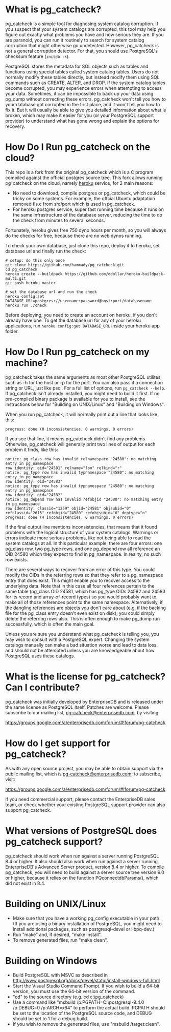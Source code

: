 What is pg_catcheck?
====================

pg_catcheck is a simple tool for diagnosing system catalog corruption.
If you suspect that your system catalogs are corrupted, this tool may
help you figure out exactly what problems you have and how serious they
are.  If you are paranoid, you can run it routinely to search for system
catalog corruption that might otherwise go undetected.  However, pg_catcheck
is not a general corruption detector.  For that, you should use PostgreSQL's
checksum feature (`initdb -k`).

PostgreSQL stores the metadata for SQL objects such as tables and functions
using special tables called system catalog tables.  Users do not normally
modify these tables directly, but instead modify them using SQL commands
such as CREATE, ALTER, and DROP.  If the system catalog tables become
corrupted, you may experience errors when attempting to access your data.
Sometimes, it can be impossible to back up your data using pg_dump without
correcting these errors.  pg_catcheck won't tell you how to your database
got corrupted in the first place, and it won't tell you how to fix it.
But it will usually be able to give you detailed information about what
is broken, which may make it easier for you (or your PostgreSQL support
provider) to understand what has gone wrong and explain the options for
recovery.

How Do I Run pg_catcheck on the cloud?
======================================
This repo is a fork from the original pg_catcheck which is a C program compiled against the official postgres source tree.
This fork allows running pg_catcheck on the cloud, namely [heroku](http://www.heroku.com) service, for 2 main reasons:

- No need to download, compile postgres or pg_catcheck, which could be tricky on some systems. For example,
the offcial Ubuntu adaptation removed fls.c from src/port which is used in pg_catcheck.
- For heroku postgres service, super fast running time because it runs on the same infrastructure of the database server, reducing the time to do the check from minutes to several seconds.

Fortunately, heroku gives free 750 dyno hours per month, so you will always do the checks for free, because there are no web dynos running.

To check your own database, just clone this repo, deploy it to heroku, set database url and finally run the check:

    # setup: do this only once
    git clone https://github.com/hammady/pg_catcheck.git
    cd pg_catcheck
    heroku create --buildpack https://github.com/ddollar/heroku-buildpack-multi.git
    git push heroku master
    
    # set the database url and run the check
    heroku config:set DATABASE_URL=postgres://username:password@host:port/databasename
    heroku run ./check

Before deploying, you need to create an account on heroku, if you don't already have one.
To get the database url for any of your heroku applications, run `heroku config:get DATABASE_URL` inside your heroku app folder.

How Do I Run pg_catcheck on my machine?
=======================================

pg_catcheck takes the same arguments as most other PostgreSQL utilites,
such as -h for the host or -p for the port.  You can also pass it a
connection string or URL, just like psql.  For a full list of options,
run `pg_catcheck --help`.  If pg_catcheck isn't already installed, you might
need to build it first.  If no pre-compiled binary package is available for
you to install, see the instructions below for "Building on UNIX/Linux" and
"Building on Windows".

When you run pg_catcheck, it will normally print out a line that looks like
this:

	progress: done (0 inconsistencies, 0 warnings, 0 errors)

If you see that line, it means pg_catcheck didn't find any problems.
Otherwise, pg_catcheck will generally print two lines of output for each
problem it finds, like this:

	notice: pg_class row has invalid relnamespace "24580": no matching entry in pg_namespace
	row identity: oid="24581" relname="foo" relkind="r"
	notice: pg_type row has invalid typnamespace "24580": no matching entry in pg_namespace
	row identity: oid="24583"
	notice: pg_type row has invalid typnamespace "24580": no matching entry in pg_namespace
	row identity: oid="24582"
	notice: pg_depend row has invalid refobjid "24580": no matching entry in pg_namespace
	row identity: classid="1259" objid="24581" objsubid="0" refclassid="2615" refobjid="24580" refobjsubid="0" deptype="n"
	progress: done (4 inconsistencies, 0 warnings, 0 errors)

If the final output line mentions inconsistencies, that means that it found
problems with the logical structure of your system catalogs.  Warnings or
errors indicate more serious problems, like not being able to read the system
catalogs at all.  In this particular example, there are four errors: one
pg_class row, two pg_type rows, and one pg_depend row all reference an OID
24580 which they expect to find in pg_namespace.  In reality, no such row
exists.

There are several ways to recover from an error of this type.  You could
modify the OIDs in the referring rows so that they refer to a pg_namespace
entry that does exist.  This might enable you to recover access to the
underlying data.  Note that in this case all four references pertain to the
same table (pg_class OID 24581, which has pg_type OIDs 24582 and 24583 for
its record and array-of-record types) so you would probably want to make
all of those references point to the same namespace.  Alternatively, if the
dangling references are objects you don't care about (e.g. if the backing
file for the pg_class entry doesn't even exist on disk), you could simply
delete the referring rows also.  This is often enough to make pg_dump run
successfully, which is often the main goal.

Unless you are sure you understand what pg_catcheck is telling you, you
may wish to consult with a PostgreSQL expert.  Changing the system catalogs
manually can make a bad situation worse and lead to data loss, and should
not be attempted unless you are knowledgeable about how PostgreSQL uses these
catalogs.

What is the license for pg_catcheck?  Can I contribute?
=======================================================

pg_catcheck was initially developed by EnterpriseDB and is released under
the same license as PostgreSQL itself.  Patches are welcome.  Please subscribe
to our mailing list, pg-catcheck@enterprisedb.com, by visiting:

https://groups.google.com/a/enterprisedb.com/forum/#!forum/pg-catcheck

How do I get support for pg_catcheck?
=====================================

As with any open source project, you may be able to obtain support via the
public mailing list, which is pg-catcheck@enterprisedb.com; to subscribe,
visit:

https://groups.google.com/a/enterprisedb.com/forum/#!forum/pg-catcheck

If you need commercial support, please contact the EnterpriseDB sales
team, or check whether your existing PostgreSQL support provider can also
support pg_catcheck.

What versions of PostgreSQL does pg_catcheck support?
=====================================================

pg_catcheck should work when run against a server running PostgreSQL 8.4
or higher.  It also should also work when run against a server running
EnterpriseDB's Advanced Server product, version 8.4 or higher.  To
compile pg_catcheck, you will need to build against a server source tree
version 9.0 or higher, because it relies on the function PQconnectdbParams(),
which did not exist in 8.4.

Building on UNIX/Linux
======================

* Make sure that you have a working pg_config executable in your path.
  (If you are using a binary installation of PostgreSQL, you might need
  to install additional packages, such as postgresql-devel or libpq-dev.)
* Run "make" and, if desired, "make install".
* To remove generated files, run "make clean".

Building on Windows
===================

* Build PostgreSQL with MSVC as described in
  http://www.postgresql.org/docs/devel/static/install-windows-full.html
* Start the Visual Studio Command Prompt. If you wish to build a 64-bit
  version, you must use the 64-bit version of the command.
* "cd" to the source directory (e.g. cd c:\pg_catcheck)
* Use a command like "msbuild /p:PGPATH=C:\postgresql-9.4.0 /p:DEBUG=0
  /p:ARCH=x64" to perform the actual build.  PGPATH should be set to the
  location of the PostgreSQL source code, and DEBUG should be set to 1 for
  a debug build.
* If you wish to remove the generated files, use "msbuild /target:clean".
